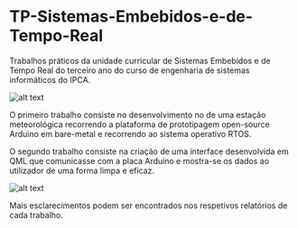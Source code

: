 # TP-Sistemas-Embebidos-e-de-Tempo-Real

Trabalhos práticos da unidade curricular de Sistemas Embebidos e de Tempo Real do terceiro ano do curso de engenharia de sistemas informáticos do IPCA.

![alt text](https://i.imgur.com/T8xFDDa.jpg?1)

O primeiro trabalho consiste no desenvolvimento no de uma estação meteorológica recorrendo a plataforma de prototipagem open-source Arduino em bare-metal e recorrendo ao sistema operativo RTOS.

O segundo trabalho consiste na criação de uma interface desenvolvida em QML que comunicasse com a placa Arduíno e mostra-se os dados ao utilizador de uma forma limpa e eficaz.

![alt text](https://i.imgur.com/UZ1f4gB.png)

Mais esclarecimentos podem ser encontrados nos respetivos relatórios de cada trabalho.

